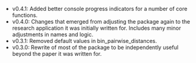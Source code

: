 - v0.4.1: Added better console progress indicators for a number of core functions.
- v0.4.0: Changes that emerged from adjusting the package again to the research application it was initially written for. Includes many minor adjustments in names and logic.
- v0.3.1: Removed default values in bin_pairwise_distances.
- v0.3.0: Rewrite of most of the package to be independently useful beyond the paper it was written for.
